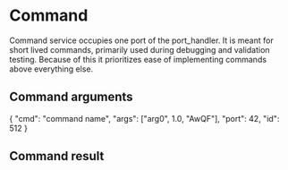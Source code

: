 # Command

Command service occupies one port of the port_handler. It is meant for short lived commands, primarily used during debugging and validation testing. Because of this it prioritizes ease of implementing commands above everything else.

## Command arguments

{
    "cmd": "command name",
    "args": ["arg0", 1.0, "AwQF"],
    "port": 42,
    "id": 512
}

## Command result


